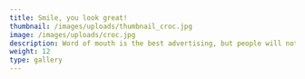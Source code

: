 ```yaml
---
title: Smile, you look great!
thumbnail: /images/uploads/thumbnail_croc.jpg
image: /images/uploads/croc.jpg
description: Word of mouth is the best advertising, but people will notice how great you look even before you tell them about Indy's!
weight: 12
type: gallery
---
```




